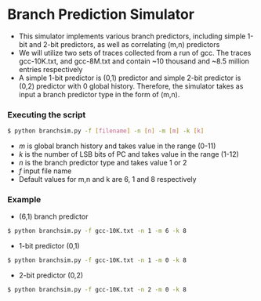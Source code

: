 # Branch Prediction Simulator
- This simulator	implements	various	branch	predictors,	including	simple	1-bit	and	2-bit	predictors,	as	well	as	correlating	(m,n)	predictors
- 	We	will	utilize	two	sets	of	traces	collected	from	a	run	of	gcc.	The	traces	gcc-10K.txt,	and	gcc-8M.txt and contain	~10	thousand	and	~8.5	million	entries respectively
- A	simple	1-bit	predictor	is	(0,1)	predictor	and	simple	2-bit	predictor	is	(0,2)	predictor with	0	global	history.	Therefore,	the simulator	takes as input	a	branch	predictor	type	in	the	form	of	(m,n).

### Executing the script
```sh
$ python branchsim.py -f [filename] -n [n] -m [m] -k [k]
```

 - *m* is global branch history and takes value in the range (0-11)
 - *k* is the number of LSB bits of PC and takes value in the range (1-12)
 - *n* is the branch predictor type and takes value 1 or 2
 - *f* input file name
 - Default values for m,n and k are  6, 1 and 8 respectively

### Example
- (6,1) branch predictor 
```sh
$ python branchsim.py -f gcc-10K.txt -n 1 -m 6 -k 8
```
- 1-bit predictor (0,1)
```sh
$ python branchsim.py -f gcc-10K.txt -n 1 -m 0 -k 8
```
- 2-bit predictor (0,2)
```sh
$ python branchsim.py -f gcc-10K.txt -n 2 -m 0 -k 8
```
